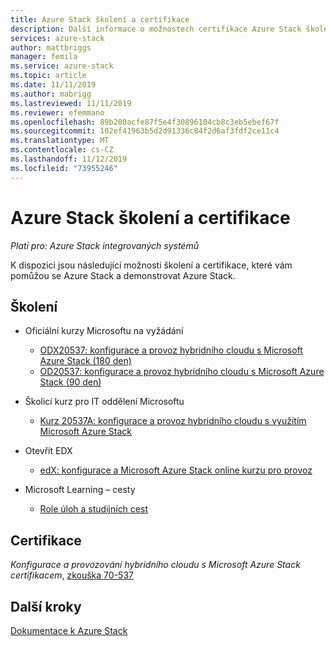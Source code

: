 ```yaml
---
title: Azure Stack školení a certifikace
description: Další informace o možnostech certifikace Azure Stack školení
services: azure-stack
author: mattbriggs
manager: femila
ms.service: azure-stack
ms.topic: article
ms.date: 11/11/2019
ms.author: mabrigg
ms.lastreviewed: 11/11/2019
ms.reviewer: efemmano
ms.openlocfilehash: 89b200acfe87f5e4f30896104cb8c3eb5ebef67f
ms.sourcegitcommit: 102ef41963b5d2d91336c84f2d6af3fdf2ce11c4
ms.translationtype: MT
ms.contentlocale: cs-CZ
ms.lasthandoff: 11/12/2019
ms.locfileid: "73955246"
---
```

# <a name="azure-stack-training-and-certification"></a>Azure Stack školení a certifikace

*Platí pro: Azure Stack integrovaných systémů*

K dispozici jsou následující možnosti školení a certifikace, které vám pomůžou se Azure Stack a demonstrovat Azure Stack.

## <a name="training"></a>Školení

- Oficiální kurzy Microsoftu na vyžádání
   - [ODX20537: konfigurace a provoz hybridního cloudu s Microsoft Azure Stack (180 den)](https://www.microsoft.com/en-us/learning/course.aspx?cid=ODX20537)
   - [OD20537: konfigurace a provoz hybridního cloudu s Microsoft Azure Stack (90 den)](https://www.microsoft.com/en-us/learning/course.aspx?cid=OD20537)

- Školicí kurz pro IT oddělení Microsoftu
   - [Kurz 20537A: konfigurace a provoz hybridního cloudu s využitím Microsoft Azure Stack](https://aka.ms/azsmoc)

- Otevřít EDX
   - [edX: konfigurace a Microsoft Azure Stack online kurzu pro provoz](https://aka.ms/AzureStackMOOC)
   
- Microsoft Learning – cesty
   - [Role úloh a studijních cest](https://azure.microsoft.com/training/learning-paths/)

## <a name="certification"></a>Certifikace

*Konfigurace a provozování hybridního cloudu s Microsoft Azure Stack certifikacem*, [zkouška 70-537](https://www.microsoft.com/learning/exam-70-537.aspx)

## <a name="next-steps"></a>Další kroky

[Dokumentace k Azure Stack](/azure-stack/operator)

